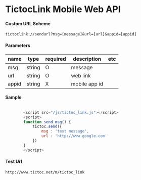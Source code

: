 TictocLink Mobile Web API
=============

#### Custom URL Scheme

```
tictoclink://sendurl?msg=[message]&url=[url]&appid=[appid]
```

#### Parameters

name   | type	| required | description				| etc 
---			| ---		| ---		| ---				| --- 
msg			| string	| O 	| message | 
url 		| string	| O		| web link |  
appid		| string 	| X		| mobile app id | 

#### Sample

```javascript

		<script src="/js/tictoc_link.js"></script>
		<script>
		function send_msg() {
			tictoc.send({
				msg : 'test message',
				url : 'http://www.google.com'
			})
		}
		</script>

```

#### Test Url

```
http://www.tictoc.net/m/tictoc_link
```

